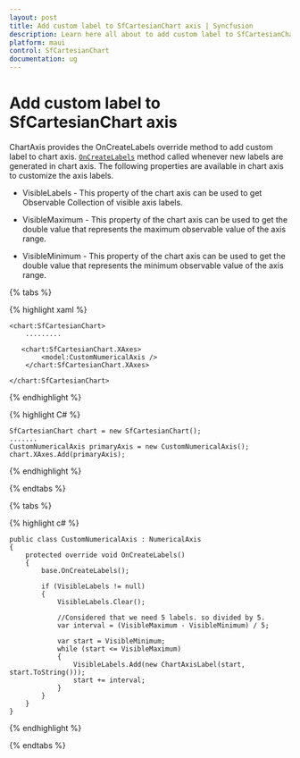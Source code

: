 ```yaml
---
layout: post
title: Add custom label to SfCartesianChart axis | Syncfusion
description: Learn here all about to add custom label to SfCartesianChart axis in Syncfusion .NET MAUI Chart (SfCartesianChart) control.
platform: maui
control: SfCartesianChart
documentation: ug
---
```


# Add custom label to SfCartesianChart axis

ChartAxis provides the OnCreateLabels override method to add custom label to chart axis. [`OnCreateLabels`]() method called whenever new labels are generated in chart axis. The following properties are available in chart axis to customize the axis labels.

* VisibleLabels - This property of the chart axis can be used to get Observable Collection of visible axis labels.

* VisibleMaximum - This property of the chart axis can be used to get the double value that represents the maximum observable value of the axis range.

* VisibleMinimum - This property of the chart axis can be used to get the double value that represents the minimum observable value of the axis range.

{% tabs %}

{% highlight xaml %}

    <chart:SfCartesianChart>
        .........

       <chart:SfCartesianChart.XAxes>
            <model:CustomNumericalAxis />
        </chart:SfCartesianChart.XAxes>

    </chart:SfCartesianChart>

{% endhighlight %}

{% highlight C# %}

    SfCartesianChart chart = new SfCartesianChart();
    .......
    CustomNumericalAxis primaryAxis = new CustomNumericalAxis();
    chart.XAxes.Add(primaryAxis);
    
{% endhighlight %}

{% endtabs %}

{% tabs %}

{% highlight c# %}

    public class CustomNumericalAxis : NumericalAxis
    {
        protected override void OnCreateLabels()
        {
            base.OnCreateLabels();

            if (VisibleLabels != null)
            {
                VisibleLabels.Clear();

                //Considered that we need 5 labels. so divided by 5.
                var interval = (VisibleMaximum - VisibleMinimum) / 5;

                var start = VisibleMinimum;
                while (start <= VisibleMaximum)
                {
                    VisibleLabels.Add(new ChartAxisLabel(start, start.ToString()));
                    start += interval;
                }
            }
        }
    }
    
{% endhighlight  %}

{% endtabs %}
